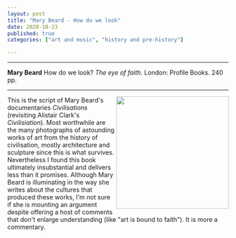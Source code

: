 ```yaml
---
layout: post
title: "Mary Beard - How do we look"
date: 2020-10-23
published: true
categories: ["art and music", "history and pre-history"]

---
```



***
<b>Mary Beard</b> How do we look?  _The eye of faith_. London: Profile Books. 240 pp.

***

<img align="right" src="https://profilebooks.com/media/catalog/product/cache/2/image/363x/040ec09b1e35df139433887a97daa66f/9/7/9781781259993_3.jpg"  width="256"  alt="">

This is the script of Mary Beard's documentaries _Civilisations_ (revisiting Alistair Clark's _Civilisiation_).  Most worthwhile are the many photographs of astounding works of art from the history of civilisation, mostly architecture and sculpture since this is what survives.  Nevertheless I found this book ultimately insubstantial and delivers less than it promises.  Although Mary Beard is illuminating in the way she writes about the cultures that produced these works, I'm not sure if she is mounting an argument despite offering a host of comments that don't enlarge understanding (like "art is bound to faith").  It is more a commentary.    
